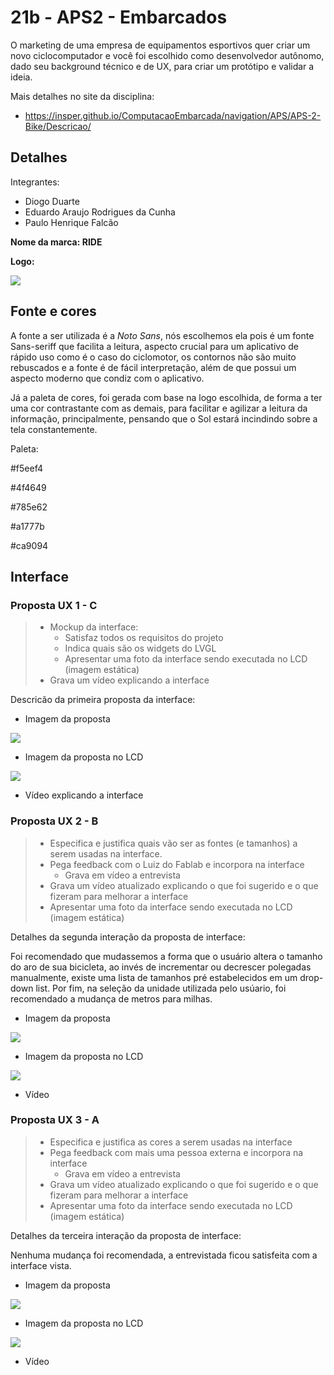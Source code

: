 # 21b - APS2 - Embarcados

O marketing de uma empresa de equipamentos esportivos quer criar um novo ciclocomputador e você foi escolhido como desenvolvedor autônomo, dado seu background técnico e de UX, para criar um protótipo e validar a ideia.

Mais detalhes no site da disciplina:

- https://insper.github.io/ComputacaoEmbarcada/navigation/APS/APS-2-Bike/Descricao/

## Detalhes

Integrantes:
- Diogo Duarte
- Eduardo Araujo Rodrigues da Cunha 
- Paulo Henrique Falcão

**Nome da marca: RIDE**

**Logo:**

![](RideLogo.png)

## Fonte e cores

A fonte a ser utilizada é a *Noto Sans*, nós escolhemos ela pois é um fonte Sans-seriff que facilita a leitura, aspecto crucial para um aplicativo de rápido uso como é o caso do ciclomotor, os contornos não são muito rebuscados e a fonte é de fácil interpretação, além de que possui um aspecto moderno que condiz com o aplicativo.

Já a paleta de cores, foi gerada com base na logo escolhida, de forma a ter uma cor contrastante com as demais, para facilitar e agilizar a leitura da informação, principalmente, pensando que o Sol estará incindindo sobre a tela constantemente.

Paleta:

#f5eef4

#4f4649

#785e62

#a1777b

#ca9094


## Interface

### Proposta UX 1 - C

> - Mockup da interface:
>    - Satisfaz todos os requisitos do projeto
>    - Indica quais são os widgets do LVGL 
>    - Apresentar uma foto da interface sendo executada no LCD (imagem estática)
> - Grava um vídeo explicando a interface


Descricão da primeira proposta da interface:

- Imagem da proposta

![](UX1.png)

- Imagem da proposta no LCD

![](UX1-estatica.jpeg)

- Vídeo explicando a interface

### Proposta UX 2 - B

> - Especifica e justifica quais vão ser as fontes (e tamanhos) a serem usadas na interface.
> - Pega feedback com o Luiz do Fablab e incorpora na interface
>   - Grava em vídeo a entrevista
> - Grava um vídeo atualizado explicando o que foi sugerido e o que fizeram para melhorar a interface
> - Apresentar uma foto da interface sendo executada no LCD (imagem estática)

Detalhes da segunda interação da proposta de interface:

<!-- 
 Adicionar texto descrevendo a evolução 
 da interface
-->

Foi recomendado que mudassemos a forma que o usuário altera o tamanho do aro de sua bicicleta, ao invés de incrementar ou decrescer polegadas manualmente, existe uma lista de tamanhos pré estabelecidos em um drop-down list. Por fim, na seleção da unidade utilizada pelo usúario, foi recomendado a mudança de metros para milhas.

- Imagem da proposta

![](UX2.png)

- Imagem da proposta no LCD

![](UX1-estatica.jpeg)

- Vídeo

### Proposta UX 3 - A

> - Especifica e justifica as cores a serem usadas na interface
> - Pega feedback com mais uma pessoa externa e incorpora na interface
>     - Grava em vídeo a entrevista
> - Grava um vídeo atualizado explicando o que foi sugerido e o que fizeram para melhorar a interface
> - Apresentar uma foto da interface sendo executada no LCD (imagem estática)

Detalhes da terceira interação da proposta de interface:

Nenhuma mudança foi recomendada, a entrevistada ficou satisfeita com a interface vista.

- Imagem da proposta

![](UX2.png)

- Imagem da proposta no LCD

![](UX1-estatica.jpeg)

- Vídeo 
